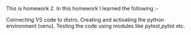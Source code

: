 This is homework 2. In this homework I learned the following :-

Connecting VS code to distro.
Creating and activating the python environment (venu).
Testing the code using modules like pytest,pylint etc.